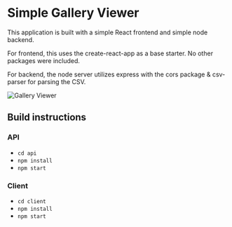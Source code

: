 # Simple Gallery Viewer

This application is built with a simple React frontend and simple node backend.

For frontend, this uses the create-react-app as a base starter. No other packages were included.

For backend, the node server utilizes express with the cors package & csv-parser for parsing the CSV.

![Gallery Viewer](http://g.recordit.co/tqIrzAHG6T.gif)

## Build instructions

### API
- `cd api`
- `npm install`
- `npm start`

### Client
- `cd client`
- `npm install`
- `npm start`
